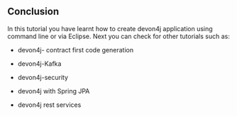 
## Conclusion

In this tutorial you have learnt how to create devon4j application using command line or via Eclipse. Next you can check for other tutorials such as:
 
 
* devon4j- contract first code generation
 
 
* devon4j-Kafka
 
 
* devon4j-security
 
 
* devon4j with Spring JPA
 
 
* devon4j rest services
 
 